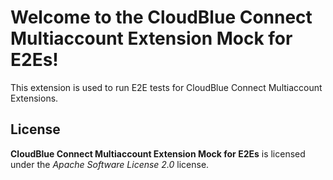 # Welcome to the CloudBlue Connect Multiaccount Extension Mock for E2Es!

This extension is used to run E2E tests for CloudBlue Connect Multiaccount Extensions.

## License

**CloudBlue Connect Multiaccount Extension Mock for E2Es** is licensed under the *Apache Software License 2.0* license.
